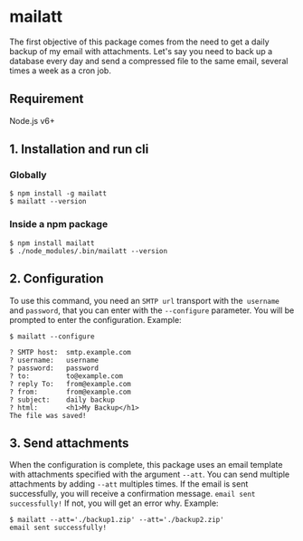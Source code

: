 # mailatt

The first objective of this package comes from the need to get a daily backup of my email with attachments. Let's say you need to back up a database every day and send a compressed file to the same email, several times a week as a cron job.

## Requirement
Node.js v6+

## 1. Installation and run cli

### Globally
```
$ npm install -g mailatt
$ mailatt --version
```

### Inside a npm package
```
$ npm install mailatt
$ ./node_modules/.bin/mailatt --version
```

## 2. Configuration
To use this command, you need an `SMTP url` transport with the` username` and `password`, that you can enter with the `--configure` parameter. You will be prompted to enter the configuration. Example:

```
$ mailatt --configure

? SMTP host:  smtp.example.com
? username:   username
? password:   password
? to:         to@example.com
? reply To:   from@example.com
? from:       from@example.com
? subject:    daily backup
? html:       <h1>My Backup</h1>
The file was saved!
```

## 3. Send attachments
When the configuration is complete, this package uses an email template with attachments specified with the argument
`--att`. You can send multiple attachments by adding `--att` multiples times. If the email is sent successfully, you will receive a confirmation message. `email sent successfully!` If not, you will get an error why. Example:

```
$ mailatt --att='./backup1.zip' --att='./backup2.zip'
email sent successfully!
```
